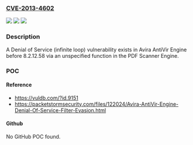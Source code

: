 ### [CVE-2013-4602](https://cve.mitre.org/cgi-bin/cvename.cgi?name=CVE-2013-4602)
![](https://img.shields.io/static/v1?label=Product&message=n%2Fa&color=blue)
![](https://img.shields.io/static/v1?label=Version&message=n%2Fa&color=blue)
![](https://img.shields.io/static/v1?label=Vulnerability&message=n%2Fa&color=brighgreen)

### Description

A Denial of Service (infinite loop) vulnerability exists in Avira AntiVir Engine before 8.2.12.58 via an unspecified function in the PDF Scanner Engine.

### POC

#### Reference
- https://vuldb.com/?id.9151
- https://packetstormsecurity.com/files/122024/Avira-AntiVir-Engine-Denial-Of-Service-Filter-Evasion.html

#### Github
No GitHub POC found.


